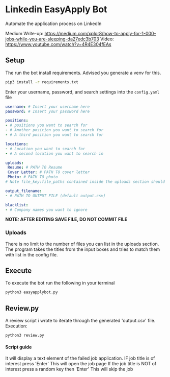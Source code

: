 # Linkedin EasyApply Bot
Automate the application process on LinkedIn

Medium Write-up: https://medium.com/xplor8/how-to-apply-for-1-000-jobs-while-you-are-sleeping-da27edc3b703
Video: https://www.youtube.com/watch?v=4R4E304fEAs

## Setup 

The run the bot install requirements. Advised you generate a venv for this.
```bash
pip3 install -r requirements.txt
```

Enter your username, password, and search settings into the `config.yaml` file

```yaml
username: # Insert your username here
password: # Insert your password here

positions:
- # positions you want to search for
- # Another position you want to search for
- # A third position you want to search for

locations:
- # Location you want to search for
- # A second location you want to search in 

uploads:
 Resume: # PATH TO Resume 
 Cover Letter: # PATH TO cover letter
 Photo: # PATH TO photo
# Note file_key:file_paths contained inside the uploads section should be writted without a dash ('-') 

output_filename:
- # PATH TO OUTPUT FILE (default output.csv)

blacklist:
- # Company names you want to ignore
```
__NOTE: AFTER EDITING SAVE FILE, DO NOT COMMIT FILE__

### Uploads

There is no limit to the number of files you can list in the uploads section. 
The program takes the titles from the input boxes and tries to match them with 
list in the config file.

## Execute

To execute the bot run the following in your terminal
```bash
python3 easyapplybot.py
```



## Review.py
A review script i wrote to iterate through the generated 'output.csv' file.
Execution:
```bash
python3 review.py
```

#### Script guide
It will display a text element of the failed job application.
IF job title is of interest press 'Enter'
    This will open the job page
If the job title is NOT of interest press a random key then 'Enter' 
    This will skip the job
